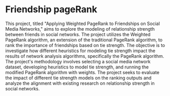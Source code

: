 # Friendship pageRank 

This project, titled "Applying Weighted PageRank to Friendships on Social Media Networks," aims to explore the modeling of relationship strength between friends in social networks. The project utilizes the Weighted PageRank algorithm, an extension of the traditional PageRank algorithm, to rank the importance of friendships based on tie strength. The objective is to investigate how different heuristics for modeling tie strength impact the results of network analysis algorithms, specifically the PageRank algorithm. The project's methodology involves selecting a social media network dataset, developing heuristics to model tie strength, and running the modified PageRank algorithm with weights. The project seeks to evaluate the impact of different tie strength models on the ranking outputs and analyze the alignment with existing research on relationship strength in social networks. 
